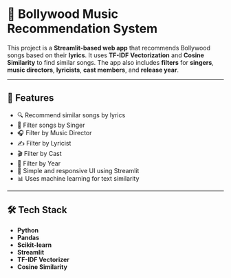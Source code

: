 # 🎵 Bollywood Music Recommendation System

This project is a **Streamlit-based web app** that recommends Bollywood songs based on their **lyrics**. It uses **TF-IDF Vectorization** and **Cosine Similarity** to find similar songs. The app also includes **filters** for **singers**, **music directors**, **lyricists**, **cast members**, and **release year**.

---

## 🚀 Features

- 🔍 Recommend similar songs by lyrics
- 🎤 Filter songs by Singer
- 🎧 Filter by Music Director
- ✍️ Filter by Lyricist
- 🎬 Filter by Cast
- 📅 Filter by Year
- 🎨 Simple and responsive UI using Streamlit
- 📊 Uses machine learning for text similarity

---

## 🛠️ Tech Stack

- **Python**
- **Pandas**
- **Scikit-learn**
- **Streamlit**
- **TF-IDF Vectorizer**
- **Cosine Similarity**



